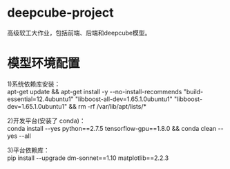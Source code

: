 # deepcube-project
高级软工大作业，包括前端、后端和deepcube模型。


# 模型环境配置
1)系统依赖库安装：\
apt-get update && apt-get install -y --no-install-recommends "build-essential=12.4ubuntu1" "libboost-all-dev=1.65.1.0ubuntu1"  "libboost-dev=1.65.1.0ubuntu1" && rm -rf /var/lib/apt/lists/*

2)开发平台(安装了 conda)：\
conda install --yes python==2.7.5 tensorflow-gpu==1.8.0 && conda clean --yes --all

3)平台依赖库：\
pip install --upgrade dm-sonnet==1.10 matplotlib==2.2.3
